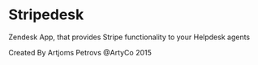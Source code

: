 # Stripedesk
Zendesk App, that provides Stripe functionality to your Helpdesk agents

Created By Artjoms Petrovs
@ArtyCo 2015
